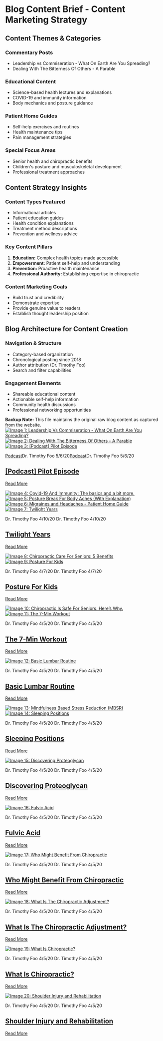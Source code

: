 # Blog Content Brief - Content Marketing Strategy

## Content Themes & Categories

### Commentary Posts
- Leadership vs Commiseration - What On Earth Are You Spreading?
- Dealing With The Bitterness Of Others - A Parable

### Educational Content
- Science-based health lectures and explanations
- COVID-19 and immunity information
- Body mechanics and posture guidance

### Patient Home Guides
- Self-help exercises and routines
- Health maintenance tips
- Pain management strategies

### Special Focus Areas
- Senior health and chiropractic benefits
- Children's posture and musculoskeletal development
- Professional treatment approaches

## Content Strategy Insights

### Content Types Featured
- Informational articles
- Patient education guides
- Health condition explanations
- Treatment method descriptions
- Prevention and wellness advice

### Key Content Pillars
1. **Education:** Complex health topics made accessible
2. **Empowerment:** Patient self-help and understanding
3. **Prevention:** Proactive health maintenance
4. **Professional Authority:** Establishing expertise in chiropractic

### Content Marketing Goals
- Build trust and credibility
- Demonstrate expertise
- Provide genuine value to readers
- Establish thought leadership position

## Blog Architecture for Content Creation

### Navigation & Structure
- Category-based organization
- Chronological posting since 2018
- Author attribution (Dr. Timothy Foo)
- Search and filter capabilities

### Engagement Elements
- Shareable educational content
- Actionable self-help information
- Community health discussions
- Professional networking opportunities

**Backup Note:** This file maintains the original raw blog content as captured from the website.
[![Image 1: Leadership Vs Commiseration - What On Earth Are You Spreading?](https://images.squarespace-cdn.com/content/v1/5e778047f46a4d67dce8c0c0/1589480343663-LNRLLJOWOIZAPAGDE3JT/image-asset.jpeg)](https://www.drtimfoo.com/blog/leadership-vs-commiseration-what-on-earth-are-you-spreading)[![Image 2: Dealing With The Bitterness Of Others - A Parable](https://images.squarespace-cdn.com/content/v1/5e778047f46a4d67dce8c0c0/1589114111951-LQRN6G2WQ5ZJUY8Z8XFT/image-asset.jpeg)](https://www.drtimfoo.com/blog/dealing-with-bitterness-of-others)[![Image 3: [Podcast] Pilot Episode](https://images.squarespace-cdn.com/content/v1/5e778047f46a4d67dce8c0c0/1588765076612-3CCIMZX240ICT42NVQOU/photo_2020-04-30_16-29-51+%282%29.jpg)](https://www.drtimfoo.com/blog/podcast-pilot-episode)

[Podcast](https://www.drtimfoo.com/blog/category/Podcast)Dr. Timothy Foo 5/6/20[Podcast](https://www.drtimfoo.com/blog/category/Podcast)Dr. Timothy Foo 5/6/20

## [[Podcast] Pilot Episode](https://www.drtimfoo.com/blog/podcast-pilot-episode)

[Read More](https://www.drtimfoo.com/blog/podcast-pilot-episode)

[![Image 4: Covid-19 And Immunity: The basics and a bit more.](https://images.squarespace-cdn.com/content/v1/5e778047f46a4d67dce8c0c0/1588689914048-UYGS26SHMN0AJURKBHRO/image-asset.jpeg)](https://www.drtimfoo.com/blog/covid-and-immunity)[![Image 5: Posture Break For Body Aches (With Explanation)](https://images.squarespace-cdn.com/content/v1/5e778047f46a4d67dce8c0c0/1587742959135-C26GM3P99EYD028RDSAI/image-asset.jpeg)](https://www.drtimfoo.com/blog/why-posture-break)[![Image 6: Migraines and Headaches - Patient Home Guide](https://images.squarespace-cdn.com/content/v1/5e778047f46a4d67dce8c0c0/1587740767786-NY9036G18GJTIF9071GP/image-asset.jpeg)](https://www.drtimfoo.com/blog/headaches)[![Image 7: Twilight Years](https://images.squarespace-cdn.com/content/v1/5e778047f46a4d67dce8c0c0/1587749908953-VTCUDEUBRPWMUAL53ZVW/image-asset.jpeg)](https://www.drtimfoo.com/blog/twilight-years)

Dr. Timothy Foo 4/10/20 Dr. Timothy Foo 4/10/20

## [Twilight Years](https://www.drtimfoo.com/blog/twilight-years)

[Read More](https://www.drtimfoo.com/blog/twilight-years)

[![Image 8: Chiropractic Care For Seniors: 5 Benefits](https://images.squarespace-cdn.com/content/v1/5e778047f46a4d67dce8c0c0/1587750001232-VD0P53AINKTRIGT6AJ6L/19424031_10155357814797429_3552479729172642671_n.jpg)](https://www.drtimfoo.com/blog/chiro-for-seniors-5-benefits)[![Image 9: Posture For Kids](https://images.squarespace-cdn.com/content/v1/5e778047f46a4d67dce8c0c0/1587750080613-ESV5O9PO5AFTZ1IFN51J/17632083_10155064300252429_3036539484982544944_o.jpg)](https://www.drtimfoo.com/blog/posture-for-kids)

Dr. Timothy Foo 4/7/20 Dr. Timothy Foo 4/7/20

## [Posture For Kids](https://www.drtimfoo.com/blog/posture-for-kids)

[Read More](https://www.drtimfoo.com/blog/posture-for-kids)

[![Image 10: Chiropractic Is Safe For Seniors. Here’s Why.](https://images.squarespace-cdn.com/content/v1/5e778047f46a4d67dce8c0c0/1587750188598-95INQX2IZUSGDZ7LED3T/12828416_10153937858212429_7811341907996138488_o.jpg)](https://www.drtimfoo.com/blog/chiropractic-is-safe-for-seniors-heres-why)[![Image 11: The 7-Min Workout](https://images.squarespace-cdn.com/content/v1/5e778047f46a4d67dce8c0c0/1585747660634-V3TGROZ9ZVSJQ79D9ECO/image-asset.jpeg)](https://www.drtimfoo.com/blog/7-min-workout)

Dr. Timothy Foo 4/5/20 Dr. Timothy Foo 4/5/20

## [The 7-Min Workout](https://www.drtimfoo.com/blog/7-min-workout)

[Read More](https://www.drtimfoo.com/blog/7-min-workout)

[![Image 12: Basic Lumbar Routine](https://images.squarespace-cdn.com/content/v1/5e778047f46a4d67dce8c0c0/1585747589727-YZ1GOE3RI6407YHOVG4K/image-asset.jpeg)](https://www.drtimfoo.com/blog/lumbar-routine)

Dr. Timothy Foo 4/5/20 Dr. Timothy Foo 4/5/20

## [Basic Lumbar Routine](https://www.drtimfoo.com/blog/lumbar-routine)

[Read More](https://www.drtimfoo.com/blog/lumbar-routine)

[![Image 13: Mindfulness Based Stress Reduction (MBSR)](https://images.squarespace-cdn.com/content/v1/5e778047f46a4d67dce8c0c0/1585748284262-QIX3VYY4YV2JOLBLW543/image-asset.jpeg)](https://www.drtimfoo.com/blog/mindfulness)[![Image 14: Sleeping Positions](https://images.squarespace-cdn.com/content/v1/5e778047f46a4d67dce8c0c0/1585749867517-MD0G7IOQ1FTAE8FRWZ10/image-asset.jpeg)](https://www.drtimfoo.com/blog/sleeping-positions)

Dr. Timothy Foo 4/5/20 Dr. Timothy Foo 4/5/20

## [Sleeping Positions](https://www.drtimfoo.com/blog/sleeping-positions)

[Read More](https://www.drtimfoo.com/blog/sleeping-positions)

[![Image 15: Discovering Proteoglycan](https://images.squarespace-cdn.com/content/v1/5e778047f46a4d67dce8c0c0/1585750438153-NQXD31PL1G4NTT316N23/image-asset.jpeg)](https://www.drtimfoo.com/blog/proteoglycan)

Dr. Timothy Foo 4/5/20 Dr. Timothy Foo 4/5/20

## [Discovering Proteoglycan](https://www.drtimfoo.com/blog/proteoglycan)

[Read More](https://www.drtimfoo.com/blog/proteoglycan)

[![Image 16: Fulvic Acid](https://images.squarespace-cdn.com/content/v1/5e778047f46a4d67dce8c0c0/1585750610210-IOP0ZFLHKX764VF0HDI5/image-asset.jpeg)](https://www.drtimfoo.com/blog/fulvic-acid)

Dr. Timothy Foo 4/5/20 Dr. Timothy Foo 4/5/20

## [Fulvic Acid](https://www.drtimfoo.com/blog/fulvic-acid)

[Read More](https://www.drtimfoo.com/blog/fulvic-acid)

[![Image 17: Who Might Benefit From Chiropractic](https://images.squarespace-cdn.com/content/v1/5e778047f46a4d67dce8c0c0/1586064047511-NGURU2F5N3YUY48C5YAR/27023429_10155979751382429_6907038504456723618_o+%281%29.jpg)](https://www.drtimfoo.com/blog/chiro-who-might-benefit)

Dr. Timothy Foo 4/5/20 Dr. Timothy Foo 4/5/20

## [Who Might Benefit From Chiropractic](https://www.drtimfoo.com/blog/chiro-who-might-benefit)

[Read More](https://www.drtimfoo.com/blog/chiro-who-might-benefit)

[![Image 18: What Is The Chiropractic Adjustment?](https://images.squarespace-cdn.com/content/v1/5e778047f46a4d67dce8c0c0/1586064206913-MGZVDZYL4DPEICDEHSUK/sample%2Bvideo%2Bscreenshot.jpg)](https://www.drtimfoo.com/blog/what-is-an-adjustment)

Dr. Timothy Foo 4/5/20 Dr. Timothy Foo 4/5/20

## [What Is The Chiropractic Adjustment?](https://www.drtimfoo.com/blog/what-is-an-adjustment)

[Read More](https://www.drtimfoo.com/blog/what-is-an-adjustment)

[![Image 19: What Is Chiropractic?](https://images.squarespace-cdn.com/content/v1/5e778047f46a4d67dce8c0c0/1586064372358-KKTNXCY9THKCRTL8BRTU/2018-07-21_01.54.52_1.jpg)](https://www.drtimfoo.com/blog/what-is-chiropractic)

Dr. Timothy Foo 4/5/20 Dr. Timothy Foo 4/5/20

## [What Is Chiropractic?](https://www.drtimfoo.com/blog/what-is-chiropractic)

[Read More](https://www.drtimfoo.com/blog/what-is-chiropractic)

[![Image 20: Shoulder Injury and Rehabilitation](https://images.squarespace-cdn.com/content/v1/5e778047f46a4d67dce8c0c0/1586064485630-1C16VI6IWQRI3CVJCF33/image-asset.jpeg)](https://www.drtimfoo.com/blog/shoulder-injury-and-rehab)

Dr. Timothy Foo 4/5/20 Dr. Timothy Foo 4/5/20

## [Shoulder Injury and Rehabilitation](https://www.drtimfoo.com/blog/shoulder-injury-and-rehab)

[Read More](https://www.drtimfoo.com/blog/shoulder-injury-and-rehab)
